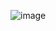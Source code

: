 ![image](https://github.com/Mogana004/Leetcode_DSA/assets/92911280/06c7ddd8-6ba2-4987-a6f8-4bf535cb464c)
